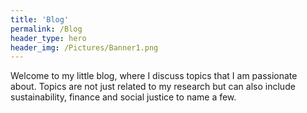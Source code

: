 ```yaml
---
title: 'Blog'
permalink: /Blog
header_type: hero
header_img: /Pictures/Banner1.png
---
```


Welcome to my little blog, where I discuss topics that I am passionate about. Topics are not just related to my research but can also include sustainability, finance and social justice to name a few.


